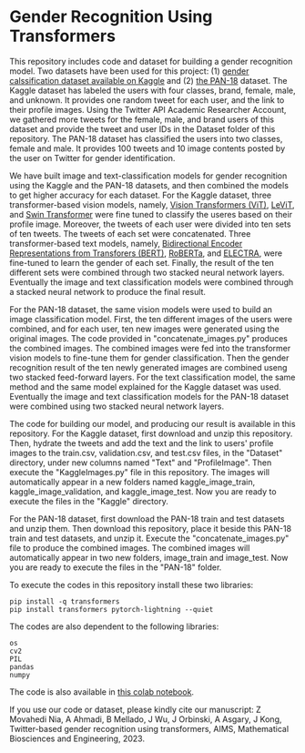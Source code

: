 # Gender Recognition Using Transformers

This repository includes code and dataset for building a gender recognition model. Two datasets have been used for this project: (1) [gender calssification dataset available on Kaggle](https://www.kaggle.com/datasets/crowdflower/twitter-user-gender-classification) and (2) [the PAN-18](https://zenodo.org/record/3746006) dataset. The Kaggle dataset has labeled the users with four classes, brand, female, male, and unknown. It provides one random tweet for each user, and the link to their profile images. Using the Twitter API Academic Researcher Account, we gathered more tweets for the female, male, and brand users of this dataset and provide the tweet and user IDs in the Dataset folder of this repository. The PAN-18 dataset has classified the users into two classes, female and male. It provides 100 tweets and 10 image contents posted by the user on Twitter for gender identification. 

We have built image and text-classification models for gender recognition using the Kaggle and the PAN-18 datasets, and then combined the models to get higher accuracy for each dataset. For the Kaggle dataset, three transformer-based vision models, namely, [Vision Transformers (ViT)](https://huggingface.co/docs/transformers/model_doc/vit), [LeViT](https://huggingface.co/docs/transformers/model_doc/levit), and [Swin Transformer](https://huggingface.co/docs/transformers/model_doc/swin) were fine tuned to classify the useres based on their profile image. Moreover, the tweets of each user were divided into ten sets of ten tweets. The tweets of each set were concatenated. Three transformer-based text models, namely, [Bidirectional Encoder Representations from Transforers (BERT)](https://huggingface.co/docs/transformers/model_doc/bert), [RoBERTa](https://huggingface.co/docs/transformers/model_doc/roberta), and [ELECTRA](https://huggingface.co/docs/transformers/model_doc/electra), were fine-tuned to learn the gender of each set. Finally, the result of the ten different sets were combined through two stacked neural network layers. Eventually the image and text classification models were combined through a stacked neural network to produce the final result.

For the PAN-18 dataset, the same vision models were used to build an image classification model. First, the ten different images of the users were combined, and for each user, ten new images were generated using the original images. The code provided in "concatenate_images.py" produces the combined images. 
The combined images were fed into the transformer vision models to fine-tune them for gender classification. Then the gender recognition result of the ten newly generated images are combined useng two stacked feed-forward layers. For the text classification model, the same method and the same model explained for the Kaggle dataset was used. Eventually the image and text classification models for the PAN-18 dataset were combined using two stacked neural network layers.

The code for building our model, and producing our result is available in this repository. For the Kaggle dataset, first download and unzip this repository. Then, hydrate the tweets and add the text and the link to users' profile images to the train.csv, validation.csv, and test.csv files, in the "Dataset" directory, under new columns named "Text" and "ProfileImage". Then execute the "KaggleImages.py" file in this repository. The images will automatically appear in a new folders named kaggle_image_train, kaggle_image_validation, and kaggle_image_test. Now you are ready to execute the files in the "Kaggle" directory. 

For the PAN-18 dataset, first download the PAN-18 train and test datasets and unzip them. Then download this repository, place it beside this PAN-18 train and test datasets, and unzip it. Execute the "concatenate_images.py" file to produce the combined images. The combined images will automatically appear in two new folders, image_train and image_test. Now you are ready to execute the files in the "PAN-18" folder.

To execute the codes in this repository install these two libraries:

    pip install -q transformers
    pip install transformers pytorch-lightning --quiet

The codes are also dependent to the following libraries:

    os
    cv2
    PIL
    pandas
    numpy

The code is also available in [this colab notebook](https://colab.research.google.com/drive/1e4YCl5qv-siLN2csaPpQdwn9gqgjGbCn).

If you use our code or dataset, please kindly cite our manuscript:
Z Movahedi Nia, A Ahmadi, B Mellado, J Wu, J Orbinski, A Asgary, J Kong, Twitter-based gender recognition using transformers, AIMS, Mathematical Biosciences and Engineering, 2023.
